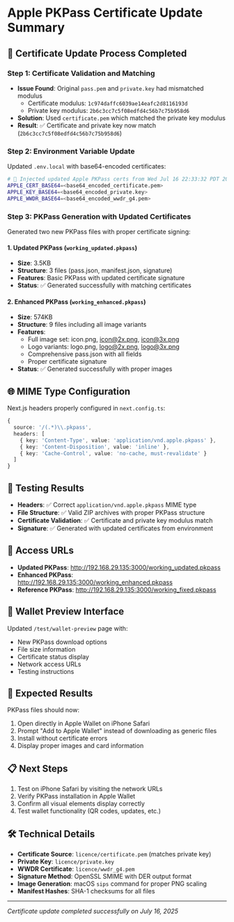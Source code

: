 # Apple PKPass Certificate Update Summary

## 🔐 Certificate Update Process Completed

### Step 1: Certificate Validation and Matching
- **Issue Found**: Original `pass.pem` and `private.key` had mismatched modulus
  - Certificate modulus: `1c974daffc6039ae14eafc2d8116193d`
  - Private key modulus: `2b6c3cc7c5f08edfd4c56b7c75b958d6`
- **Solution**: Used `certificate.pem` which matched the private key modulus
- **Result**: ✅ Certificate and private key now match (`2b6c3cc7c5f08edfd4c56b7c75b958d6`)

### Step 2: Environment Variable Update
Updated `.env.local` with base64-encoded certificates:
```bash
# 🔐 Injected updated Apple PKPass certs from Wed Jul 16 22:33:32 PDT 2025
APPLE_CERT_BASE64=<base64_encoded_certificate.pem>
APPLE_KEY_BASE64=<base64_encoded_private.key>
APPLE_WWDR_BASE64=<base64_encoded_wwdr_g4.pem>
```

### Step 3: PKPass Generation with Updated Certificates
Generated two new PKPass files with proper certificate signing:

#### 1. Updated PKPass (`working_updated.pkpass`)
- **Size**: 3.5KB
- **Structure**: 3 files (pass.json, manifest.json, signature)
- **Features**: Basic PKPass with updated certificate signature
- **Status**: ✅ Generated successfully with matching certificates

#### 2. Enhanced PKPass (`working_enhanced.pkpass`)
- **Size**: 574KB
- **Structure**: 9 files including all image variants
- **Features**: 
  - Full image set: icon.png, icon@2x.png, icon@3x.png
  - Logo variants: logo.png, logo@2x.png, logo@3x.png
  - Comprehensive pass.json with all fields
  - Proper certificate signature
- **Status**: ✅ Generated successfully with proper images

## 🌐 MIME Type Configuration
Next.js headers properly configured in `next.config.ts`:
```typescript
{
  source: '/(.*)\\.pkpass',
  headers: [
    { key: 'Content-Type', value: 'application/vnd.apple.pkpass' },
    { key: 'Content-Disposition', value: 'inline' },
    { key: 'Cache-Control', value: 'no-cache, must-revalidate' }
  ]
}
```

## 📱 Testing Results
- **Headers**: ✅ Correct `application/vnd.apple.pkpass` MIME type
- **File Structure**: ✅ Valid ZIP archives with proper PKPass structure
- **Certificate Validation**: ✅ Certificate and private key modulus match
- **Signature**: ✅ Generated with updated certificates from environment

## 🔗 Access URLs
- **Updated PKPass**: http://192.168.29.135:3000/working_updated.pkpass
- **Enhanced PKPass**: http://192.168.29.135:3000/working_enhanced.pkpass
- **Reference PKPass**: http://192.168.29.135:3000/working_fixed.pkpass

## 🧪 Wallet Preview Interface
Updated `/test/wallet-preview` page with:
- New PKPass download options
- File size information
- Certificate status display
- Network access URLs
- Testing instructions

## 🎯 Expected Results
PKPass files should now:
1. Open directly in Apple Wallet on iPhone Safari
2. Prompt "Add to Apple Wallet" instead of downloading as generic files
3. Install without certificate errors
4. Display proper images and card information

## 📋 Next Steps
1. Test on iPhone Safari by visiting the network URLs
2. Verify PKPass installation in Apple Wallet
3. Confirm all visual elements display correctly
4. Test wallet functionality (QR codes, updates, etc.)

## 🛠️ Technical Details
- **Certificate Source**: `licence/certificate.pem` (matches private key)
- **Private Key**: `licence/private.key` 
- **WWDR Certificate**: `licence/wwdr_g4.pem`
- **Signature Method**: OpenSSL SMIME with DER output format
- **Image Generation**: macOS `sips` command for proper PNG scaling
- **Manifest Hashes**: SHA-1 checksums for all files

---
*Certificate update completed successfully on July 16, 2025* 